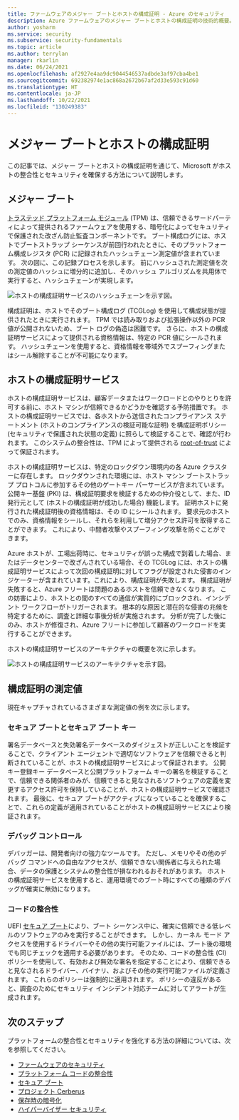 ```yaml
---
title: ファームウェアのメジャー ブートとホストの構成証明 - Azure のセキュリティ
description: Azure ファームウェアのメジャー ブートとホストの構成証明の技術的概要。
author: yosharm
ms.service: security
ms.subservice: security-fundamentals
ms.topic: article
ms.author: terrylan
manager: rkarlin
ms.date: 06/24/2021
ms.openlocfilehash: af2927e4aa9dc9044546537adbde3af97cba4be1
ms.sourcegitcommit: 692382974e1ac868a2672b67af2d33e593c91d60
ms.translationtype: HT
ms.contentlocale: ja-JP
ms.lasthandoff: 10/22/2021
ms.locfileid: "130249383"
---
```

# <a name="measured-boot-and-host-attestation"></a>メジャー ブートとホストの構成証明
この記事では、メジャー ブートとホストの構成証明を通じて、Microsoft がホストの整合性とセキュリティを確保する方法について説明します。

## <a name="measured-boot"></a>メジャー ブート

[トラステッド プラットフォーム モジュール](/windows/security/information-protection/tpm/trusted-platform-module-top-node) (TPM) は、信頼できるサードパーティによって提供されるファームウェアを使用する、暗号化によってセキュリティで保護された改ざん防止監査コンポーネントです。 ブート構成ログには、ホストでブートストラップ シーケンスが前回行われたときに、そのプラットフォーム構成レジスタ (PCR) に記録されたハッシュチェーン測定値が含まれています。 次の図に、この記録プロセスを示します。 前にハッシュされた測定値を次の測定値のハッシュに増分的に追加し、そのハッシュ アルゴリズムを共用体で実行すると、ハッシュチェーンが実現します。

![ホストの構成証明サービスのハッシュチェーンを示す図。](./media/measured-boot-host-attestation/hash-chaining.png)

構成証明は、ホストでそのブート構成ログ (TCGLog) を使用して構成状態が提供されたときに実行されます。 TPM では読み取りおよび拡張操作以外の PCR 値が公開されないため、ブート ログの偽造は困難です。 さらに、ホストの構成証明サービスによって提供される資格情報は、特定の PCR 値にシールされます。 ハッシュチェーンを使用すると、資格情報を帯域外でスプーフィングまたはシール解除することが不可能になります。

## <a name="host-attestation-service"></a>ホストの構成証明サービス

ホストの構成証明サービスは、顧客データまたはワークロードとのやりとりを許可する前に、ホスト マシンが信頼できるかどうかを確認する予防措置です。 ホストの構成証明サービスでは、各ホストから送信されたコンプライアンス ステートメント (ホストのコンプライアンスの検証可能な証明) を構成証明ポリシー (セキュリティで保護された状態の定義) に照らして検証することで、確認が行われます。 このシステムの整合性は、TPM によって提供される [root-of-trust](https://www.uefi.org/sites/default/files/resources/UEFI%20RoT%20white%20paper_Final%208%208%2016%20%28003%29.pdf) によって保証されます。

ホストの構成証明サービスは、特定のロックダウン環境内の各 Azure クラスターに存在します。 ロックダウンされた環境には、ホスト マシン ブートストラップ プロトコルに参加するその他のゲートキー パーサービスが含まれています。 公開キー基盤 (PKI) は、構成証明要求を検証するための仲介役として、また、ID 発行元として (ホストの構成証明が成功した場合) 機能します。 証明ホストに発行された構成証明後の資格情報は、その ID にシールされます。 要求元のホストでのみ、資格情報をシールし、それらを利用して増分アクセス許可を取得することができます。 これにより、中間者攻撃やスプーフィング攻撃を防ぐことができます。

Azure ホストが、工場出荷時に、セキュリティが誤った構成で到着した場合、またはデータセンターで改ざんされている場合、その TCGLog には、ホストの構成証明サービスによって次回の構成証明に対してフラグが設定された侵害のインジケーターが含まれています。これにより、構成証明が失敗します。 構成証明が失敗すると、Azure フリートは問題のあるホストを信頼できなくなります。 この妨害により、ホストとの間のすべての通信が実質的にブロックされ、インシデント ワークフローがトリガーされます。 根本的な原因と潜在的な侵害の兆候を特定するために、調査と詳細な事後分析が実施されます。 分析が完了した後にのみ、ホストが修復され、Azure フリートに参加して顧客のワークロードを実行することができます。

ホストの構成証明サービスのアーキテクチャの概要を次に示します。

![ホストの構成証明サービスのアーキテクチャを示す図。](./media/measured-boot-host-attestation/host-attestation-arch.png)

## <a name="attestation-measurements"></a>構成証明の測定値

現在キャプチャされているさまざまな測定値の例を次に示します。

### <a name="secure-boot-and-secure-boot-keys"></a>セキュア ブートとセキュア ブート キー
署名データベースと失効署名データベースのダイジェストが正しいことを検証することで、クライアント エージェントで適切なソフトウェアを信頼できると判断されていることが、ホストの構成証明サービスによって保証されます。 公開キー登録キー データベースと公開プラットフォーム キーの署名を検証することで、信頼できる関係者のみが、信頼できると見なされるソフトウェアの定義を変更するアクセス許可を保持していることが、ホストの構成証明サービスで確認されます。 最後に、セキュア ブートがアクティブになっていることを確保することで、これらの定義が適用されていることがホストの構成証明サービスにより検証されます。

### <a name="debug-controls"></a>デバッグ コントロール
デバッガーは、開発者向けの強力なツールです。 ただし、メモリやその他のデバッグ コマンドへの自由なアクセスが、信頼できない関係者に与えられた場合、データの保護とシステムの整合性が損なわれるおそれがあります。 ホストの構成証明サービスを使用すると、運用環境でのブート時にすべての種類のデバッグが確実に無効になります。

### <a name="code-integrity"></a>コードの整合性
UEFI [セキュア ブート](secure-boot.md)により、ブート シーケンス中に、確実に信頼できる低レベルのソフトウェアのみを実行することができます。 しかし、カーネル モード アクセスを使用するドライバーやその他の実行可能ファイルには、ブート後の環境でも同じチェックを適用する必要があります。 そのため、コードの整合性 (CI) ポリシーを使用して、有効および無効な署名を指定することにより、信頼できると見なされるドライバー、バイナリ、およびその他の実行可能ファイルが定義されます。 これらのポリシーは強制的に適用されます。 ポリシーの違反があると、調査のためにセキュリティ インシデント対応チームに対してアラートが生成されます。

## <a name="next-steps"></a>次のステップ
プラットフォームの整合性とセキュリティを強化する方法の詳細については、次を参照してください。

- [ファームウェアのセキュリティ](firmware.md)
- [プラットフォーム コードの整合性](code-integrity.md)
- [セキュア ブート](secure-boot.md)
- [プロジェクト Cerberus](project-cerberus.md)
- [保存時の暗号化](encryption-atrest.md)
- [ハイパーバイザー セキュリティ](hypervisor.md)
